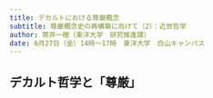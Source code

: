 ```yaml
---
title: デカルトにおける尊厳概念
subtitle: 尊厳概念史の再構築に向けて（2）：近世哲学  
author: 筒井一穂（東洋大学　研究推進課）
date: 6月27日（金）14時～17時　東洋大学　白山キャンパス  
---
```


## デカルト哲学と「尊厳」
